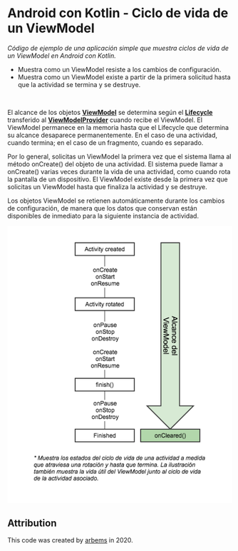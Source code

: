 # Android con Kotlin - Ciclo de vida de un ViewModel 

*Código de ejemplo de una aplicación simple que muestra ciclos de vida de un ViewModel en Android con Kotlin.*
* Muestra como un ViewModel resiste a los cambios de configuración.
* Muestra como un ViewModel existe a partir de la primera solicitud hasta que la actividad se termina y se destruye.
  
<br/>
                                                                                                 
El alcance de los objetos [**ViewModel**](https://developer.android.com/reference/androidx/lifecycle/ViewModel) se determina según el [**Lifecycle**](https://developer.android.com/reference/androidx/lifecycle/Lifecycle) transferido al [**ViewModelProvider**](https://developer.android.com/reference/androidx/lifecycle/ViewModelProvider) cuando recibe el ViewModel.
El ViewModel permanece en la memoria hasta que el Lifecycle que determina su alcance desaparece permanentemente. En el caso de una actividad, cuando termina; en el caso de un fragmento, cuando es separado.

Por lo general, solicitas un ViewModel la primera vez que el sistema llama al método onCreate() del objeto de una actividad. El sistema puede llamar a onCreate() varias veces durante la vida de una actividad, como cuando rota la pantalla de un dispositivo. El ViewModel existe desde la primera vez que solicitas un ViewModel hasta que finaliza la actividad y se destruye.

Los objetos ViewModel se retienen automáticamente durante los cambios de configuración, de manera que los datos que conservan están disponibles de inmediato para la siguiente instancia de actividad.

![Lifecycle Viewmodel](https://github.com/arbems/Android-with-Kotlin-Architecture-Components/blob/master/ViewModel/Ciclo%20de%20vida%20de%20un%20ViewModel/0001.png?raw=true)

## Attribution

This code was created by [arbems](https://github.com/arbems) in 2020.
